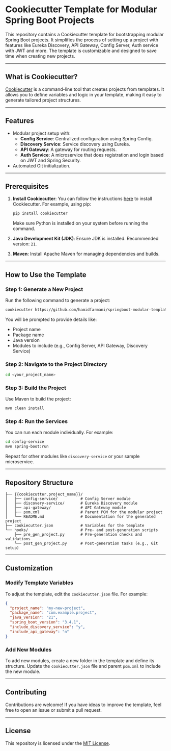 # Cookiecutter Template for Modular Spring Boot Projects

This repository contains a Cookiecutter template for bootstrapping modular Spring Boot projects. It simplifies the process of setting up a project with features like Eureka Discovery, API Gateway, Config Server, Auth service with JWT and more. The template is customizable and designed to save time when creating new projects.

---

## What is Cookiecutter?

[Cookiecutter](https://cookiecutter.readthedocs.io/) is a command-line tool that creates projects from templates. It allows you to define variables and logic in your template, making it easy to generate tailored project structures.

---

## Features

- Modular project setup with:
    - **Config Service**: Centralized configuration using Spring Config.
    - **Discovery Service**: Service discovery using Eureka.
    - **API Gateway**: A gateway for routing requests.
    - **Auth Service**: A microservice that does registration and login based on JWT and Spring Security.
- Automated Git initialization.

---

## Prerequisites

1. **Install Cookiecutter**: You can follow the instructions [here](https://cookiecutter.readthedocs.io/en/stable/installation.html) to install Cookiecutter. For example, using pip:
   ```bash
   pip install cookiecutter
   ```

   Make sure Python is installed on your system before running the command.

2. **Java Development Kit (JDK)**: Ensure JDK is installed. Recommended version: `21`.
3. **Maven**: Install Apache Maven for managing dependencies and builds.

---

## How to Use the Template

### Step 1: Generate a New Project

Run the following command to generate a project:

```bash
cookiecutter https://github.com/hamidfarmani/springboot-modular-template
```

You will be prompted to provide details like:
- Project name
- Package name
- Java version
- Modules to include (e.g., Config Server, API Gateway, Discovery Service)

### Step 2: Navigate to the Project Directory

```bash
cd <your_project_name>
```

### Step 3: Build the Project

Use Maven to build the project:

```bash
mvn clean install
```

### Step 4: Run the Services

You can run each module individually. For example:

```bash
cd config-service
mvn spring-boot:run
```

Repeat for other modules like `discovery-service` or your sample microservice.

---

## Repository Structure

```plaintext
├── {{cookiecutter.project_name}}/
│   ├── config-service/          # Config Server module
│   ├── discovery-service/       # Eureka Discovery module
│   ├── api-gateway/             # API Gateway module
│   ├── pom.xml                  # Parent POM for the modular project
│   └── README.md                # Documentation for the generated project
├── cookiecutter.json            # Variables for the template
└── hooks/                       # Pre- and post-generation scripts
    ├── pre_gen_project.py       # Pre-generation checks and validations
    └── post_gen_project.py      # Post-generation tasks (e.g., Git setup)
```

---

## Customization

### Modify Template Variables

To adjust the template, edit the `cookiecutter.json` file. For example:

```json
{
  "project_name": "my-new-project",
  "package_name": "com.example.project",
  "java_version": "21",
  "spring_boot_version": "3.4.1",
  "include_discovery_service": "y",
  "include_api_gateway": "n"
}
```

### Add New Modules

To add new modules, create a new folder in the template and define its structure. Update the `cookiecutter.json` file and parent `pom.xml` to include the new module.

---

## Contributing

Contributions are welcome! If you have ideas to improve the template, feel free to open an issue or submit a pull request.

---

## License

This repository is licensed under the [MIT License](LICENSE).
